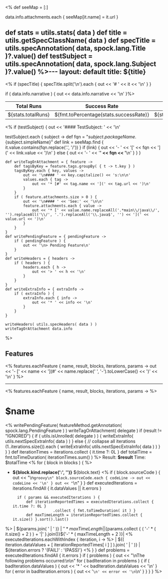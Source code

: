 <%
  def seeMap = [:] 

  data.info.attachments.each {
    seeMap[it.name] = it.url
  }

  def stats = utils.stats( data )
  def title = utils.getSpecClassName( data )
  def specTitle = utils.specAnnotation( data, spock.lang.Title )?.value()
  def testSubject = utils.specAnnotation( data, spock.lang.Subject )?.value()
%>---
layout: default
title: ${title}
---
<%
if (specTitle) {
  specTitle.split('\n').each { out << '# ' << it << '\n' }
}

if ( data.info.narrative ) {
  out << data.info.narrative << '\n'
}%>

| Total Runs         | Success Rate                           | Failures          | Errors          | Skipped          | Total time (ms)                   |
|--------------------|----------------------------------------|-------------------|-----------------|------------------|-----------------------------------|
| ${stats.totalRuns} | ${fmt.toPercentage(stats.successRate)} | ${stats.failures} | ${stats.errors} | ${stats.skipped} | ${fmt.toTimeDuration(stats.time)} |

<%
if (testSubject) {
  out << '#### TestSubject: ' << '\n'

  testSubject.each { subject ->
    def fqn = "${subject.packageName}.${subject.simpleName}"
    def link = seeMap.find { it.value.contains(fqn.replace('.', '/')) }
    if (link) {
      out << '- ' << '[' << fqn << '](' << link.value << ')\n'
    } else {
      out << '- ' << '**' << fqn << '**\n'
    }
  }
}

    def writeTagOrAttachment = { feature ->
        def tagsByKey = feature.tags.groupBy( { t -> t.key } )
        tagsByKey.each { key, values ->
            out << '\n#### ' << key.capitalize() << 's:\n\n'
            values.each { tag ->
                out << '* [#' << tag.name << '](' << tag.url << ')\n'
            }
        }
        if ( feature.attachments.size > 0 ) {
            out << '\n#### ' << 'See:' << '\n\n'
            feature.attachments.each { value ->
                out << '* [' << value.name.replaceAll('.*main\\/java\\/', '').replaceAll('\\/', '.').replaceAll('\\.java$', '') << '](' << value.url << ')\n'
            } 
        }
    }
    def writePendingFeature = { pendingFeature ->
        if ( pendingFeature ) {
            out << '\n> Pending Feature\n'
        }
    }
    def writeHeaders = { headers ->
        if ( headers ) {
            headers.each { h ->
                out << '> ' << h << '\n'
            }
        }
    }
    def writeExtraInfo = { extraInfo ->
        if ( extraInfo ) {
            extraInfo.each { info ->
                out << '* ' << info << '\n'
            }
        }
    }

    writeHeaders( utils.specHeaders( data ) )
    writeTagOrAttachment data.info
%>

## Features
<%
features.eachFeature { name, result, blocks, iterations, params ->
  out << '- [' << name << '](#' << name.replace(' ', '-').toLowerCase() << ')' << '\n'
}
%>

----------------------------------

<%
    features.eachFeature { name, result, blocks, iterations, params ->
%>
# $name
<%
 writePendingFeature( featureMethod.getAnnotation( spock.lang.PendingFeature ) )
 writeTagOrAttachment( delegate )
 if (result != "IGNORED") {
      if ( utils.isUnrolled( delegate ) ) {
          writeExtraInfo( utils.nextSpecExtraInfo( data ) )
      } else {
          // collapse all iterations
          (1..iterations.size()).each {
              writeExtraInfo( utils.nextSpecExtraInfo( data ) )
          }
     }
 }
 def iterationTimes = iterations.collect { it.time ?: 0L }
 def totalTime = fmt.toTimeDuration( iterationTimes.sum() )
%>
Result: **$result**
Time: $totalTime
<%
        for ( block in blocks ) {
 %>
* __${block.kind.replace(':', '')}__ ${block.text}
<%
          if ( block.sourceCode ) {
              out << "\n```groovy\n"
              block.sourceCode.each { codeLine ->
                  out << codeLine << '\n'
              }
              out << "```\n"
          }
        }
        def executedIterations = iterations.findAll { it.dataValues || it.errors }
        
        if ( params && executedIterations ) {
            def iterationReportedTimes = executedIterations.collect { it.time ?: 0L }
                        .collect { fmt.toTimeDuration( it ) }
            def maxTimeLength = iterationReportedTimes.collect { it.size() }.sort().last()
 %>
 | ${params.join( ' | ' )} | ${' ' * maxTimeLength} |
 |${params.collect { ( '-' * ( it.size() + 2 ) ) + '|' }.join()}${'-' * ( maxTimeLength + 2 )}|
<%
            executedIterations.eachWithIndex { iteration, i -> 
%> | ${( iteration.dataValues + [ iterationReportedTimes[ i ] ] ).join( ' | ' )} | ${iteration.errors ? '(FAIL)' : '(PASS)'}
<%          }
        }
        def problems = executedIterations.findAll { it.errors }
        if ( problems ) {
            out << "\nThe following problems occurred:\n\n"
            for ( badIteration in problems ) {
                if ( badIteration.dataValues ) {
                    out << '* ' << badIteration.dataValues << '\n'
                }
                for ( error in badIteration.errors ) {
                    out << '```\n' << error << '\n```\n'
                }
            }
        }
    }
 %>
